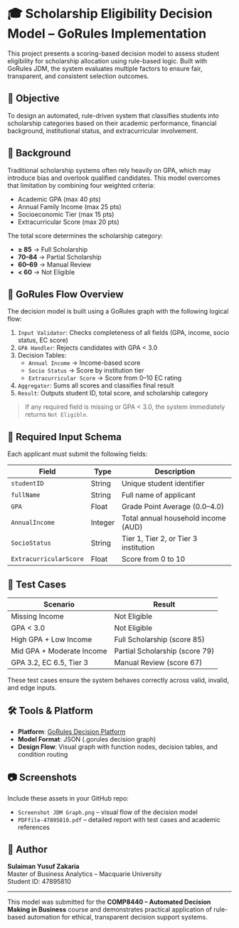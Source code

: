 # 🎓 Scholarship Eligibility Decision Model – GoRules Implementation

This project presents a scoring-based decision model to assess student eligibility for scholarship allocation using rule-based logic. Built with GoRules JDM, the system evaluates multiple factors to ensure fair, transparent, and consistent selection outcomes.

## 📌 Objective

To design an automated, rule-driven system that classifies students into scholarship categories based on their academic performance, financial background, institutional status, and extracurricular involvement.

## 🧠 Background

Traditional scholarship systems often rely heavily on GPA, which may introduce bias and overlook qualified candidates. This model overcomes that limitation by combining four weighted criteria:
- Academic GPA (max 40 pts)
- Annual Family Income (max 25 pts)
- Socioeconomic Tier (max 15 pts)
- Extracurricular Score (max 20 pts)

The total score determines the scholarship category:
- **≥ 85** → Full Scholarship  
- **70–84** → Partial Scholarship  
- **60–69** → Manual Review  
- **< 60** → Not Eligible

## 🔗 GoRules Flow Overview

The decision model is built using a GoRules graph with the following logical flow:

1. `Input Validator`: Checks completeness of all fields (GPA, income, socio status, EC score)  
2. `GPA Handler`: Rejects candidates with GPA < 3.0  
3. Decision Tables:
   - `Annual Income` → Income-based score  
   - `Socio Status` → Score by institution tier  
   - `Extracurricular Score` → Score from 0–10 EC rating  
4. `Aggregator`: Sums all scores and classifies final result  
5. `Result`: Outputs student ID, total score, and scholarship category

> If any required field is missing or GPA < 3.0, the system immediately returns `Not Eligible`.

## 📁 Required Input Schema

Each applicant must submit the following fields:

| Field                | Type     | Description                              |
|---------------------|----------|------------------------------------------|
| `studentID`         | String   | Unique student identifier                |
| `fullName`          | String   | Full name of applicant                   |
| `GPA`               | Float    | Grade Point Average (0.0–4.0)            |
| `AnnualIncome`      | Integer  | Total annual household income (AUD)      |
| `SocioStatus`       | String   | Tier 1, Tier 2, or Tier 3 institution     |
| `ExtracurricularScore` | Float | Score from 0 to 10                        |

## 🧪 Test Cases

| Scenario                      | Result                     |
|------------------------------|----------------------------|
| Missing Income               | Not Eligible               |
| GPA < 3.0                    | Not Eligible               |
| High GPA + Low Income        | Full Scholarship (score 85)|
| Mid GPA + Moderate Income    | Partial Scholarship (score 79) |
| GPA 3.2, EC 6.5, Tier 3      | Manual Review (score 67)   |

These test cases ensure the system behaves correctly across valid, invalid, and edge inputs.

## 🛠️ Tools & Platform

- **Platform**: [GoRules Decision Platform](https://www.gorules.io/)
- **Model Format**: JSON (.gorules decision graph)
- **Design Flow**: Visual graph with function nodes, decision tables, and condition routing

## 📷 Screenshots

Include these assets in your GitHub repo:
- `Screenshot JDM Graph.png` – visual flow of the decision model
- `PDFfile-47895810.pdf` – detailed report with test cases and academic references

## 👤 Author

**Sulaiman Yusuf Zakaria**  
Master of Business Analytics – Macquarie University  
Student ID: 47895810

---

This model was submitted for the **COMP8440 – Automated Decision Making in Business** course and demonstrates practical application of rule-based automation for ethical, transparent decision support systems.
